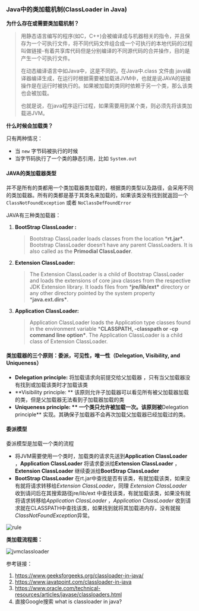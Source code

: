 ### Java中的类加载机制(ClassLoader in Java)

**为什么存在或需要类加载机制？**

>用静态语言编写的程序(如C，C++)会被编译成与机器相关的指令，并且保存为一个可执行文件，将不同代码文件组合成一个可执行的本地代码的过程叫做链接-有着共享库代码但是分别编译的不同源代码的合并操作，目的是产生一个可执行文件。
>
>在动态编译语言中如Java中，这是不同的。在Java中.class 文件由 java编译器编译生成，在运行时根据需要被加载进JVM中，也就是说JAVA的链接操作是在运行时被执行的。如果被加载的类同时依赖于另一个类，那么该类也会被加载。
>
>也就是说，在java程序运行过程，如果需要用到某个类，则必须先将该类加载进JVM。

**什么时候会加载类？**

只有两种情况：

- 当 `new` 字节码被执行的时候
- 当字节码执行了一个类的静态引用，比如 `System.out` 



#### JAVA的类加载器类型

并不是所有的类都用一个类加载器类加载的，根据类的类型以及路径，会采用不同的类加载器。所有的类都是基于其类名来加载的，如果该类没有找到就返回一个`ClassNotFoundException` 或者 `NoClassDefFoundError`



JAVA有三种类加载器：

1. **BootStrap ClassLoader :** 

   > Bootstrap ClassLoader loads classes from the location ***rt.jar\***. Bootstrap ClassLoader doesn’t have any parent ClassLoaders. It is also called as the **Primodial ClassLoader**.

2. **Extension ClassLoader:**

   >The Extension ClassLoader is a child of Bootstrap ClassLoader and loads the extensions of core java classes from the respective JDK Extension library. It loads files from ***jre/lib/ext\*** directory or any other directory pointed by the system property ***java.ext.dirs\***.

3. **Application ClassLoader:**

   > Application ClassLoader loads the Application type classes found in the environment variable ***CLASSPATH, -classpath or -cp command line option\***. The Application ClassLoader is a child class of Extension ClassLoader.

#### 类加载器的三个原则：委派，可见性，唯一性（**Delegation**, **Visibility**, and **Uniqueness**）

- **Delegation principle:** 将加载请求向前提交给父加载器 ，只有当父加载器没有找到或加载该类时才加载该类
- **Visibility principle: ** 该原则允许子加载器可以看见所有被父加载器加载的类，但是父加载器无法看到子加载器加载的类
- **Uniqueness principle: ** 一个类只允许被加载一次。该原则被**Delegation principle** 实现。其确保子加载器不会再次加载父加载器已经加载过的类。









#### 委派模型

委派模型是加载一个类的流程

- 将JVM需要使用一个类时，加载类的请求先送到**Application ClassLoader** ，**Application ClassLoader** 将请求委派给**Extension ClassLoader** ，**Extension ClassLoader** 继续委派给**BootStrap ClassLoader**  
- **BootStrap ClassLoader** 在rt.jar中查找是否有该类，有就加载该类，如果没有就将请求转移给*Extension ClassLoader*，同理 *Extension ClassLoader* 收到请问后在其搜索路径jre/lib/ext 中查找该类，有就加载该类，如果没有就将请求转移给*Application ClassLoader* ，*Application ClassLoader* 收到请求就在CLASSPATH中查找该类，如果找到就将其加载进内存，没有就报*ClassNotFoundException*异常。

![rule](E:\Files\LearnNotes\img_src\rule2.png)



**类加载流程图：**

![jvmclassloader](E:\Files\LearnNotes\img_src\jvmclassloader.jpg)



参考链接：

1. <https://www.geeksforgeeks.org/classloader-in-java/>
2. <https://www.javatpoint.com/classloader-in-java>
3. <https://www.oracle.com/technical-resources/articles/javase/classloaders.html>
4. 直接Google搜索 what is classloader in java?

